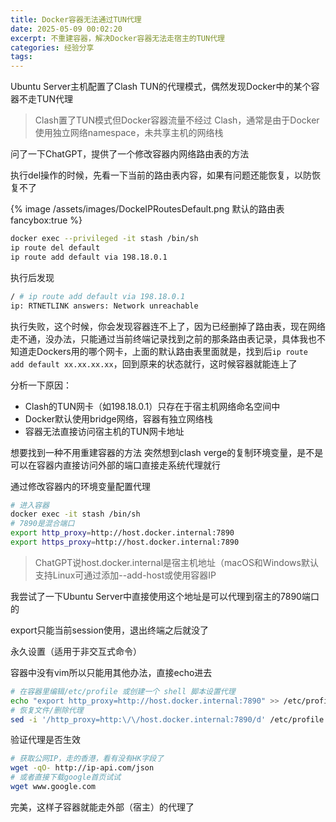 ```yaml
---
title: Docker容器无法通过TUN代理
date: 2025-05-09 00:02:20
excerpt: 不重建容器，解决Docker容器无法走宿主的TUN代理
categories: 经验分享
tags:
---
```


Ubuntu Server主机配置了Clash TUN的代理模式，偶然发现Docker中的某个容器不走TUN代理

> Clash置了TUN模式但Docker容器流量不经过 Clash，通常是由于Docker使用独立网络namespace，未共享主机的网络栈

问了一下ChatGPT，提供了一个修改容器内网络路由表的方法

执行del操作的时候，先看一下当前的路由表内容，如果有问题还能恢复，以防恢复不了

{% image /assets/images/DockeIPRoutesDefault.png 默认的路由表 fancybox:true %}

```bash
docker exec --privileged -it stash /bin/sh
ip route del default
ip route add default via 198.18.0.1
```

执行后发现

```bash
/ # ip route add default via 198.18.0.1
ip: RTNETLINK answers: Network unreachable
```

执行失败，这个时候，你会发现容器连不上了，因为已经删掉了路由表，现在网络走不通，没办法，只能通过当前终端记录找到之前的那条路由表记录，具体我也不知道走Dockers用的哪个网卡，上面的默认路由表里面就是，找到后`ip route add default xx.xx.xx.xx`，回到原来的状态就行，这时候容器就能连上了

分析一下原因：

- Clash的TUN网卡（如198.18.0.1）只存在于宿主机网络命名空间中
- Docker默认使用bridge网络，容器有独立网络栈
- 容器无法直接访问宿主机的TUN网卡地址

想要找到一种不用重建容器的方法
突然想到clash verge的复制环境变量，是不是可以在容器内直接访问外部的端口直接走系统代理就行

通过修改容器内的环境变量配置代理

```bash
# 进入容器
docker exec -it stash /bin/sh
# 7890是混合端口
export http_proxy=http://host.docker.internal:7890
export https_proxy=http://host.docker.internal:7890
```

> ChatGPT说host.docker.internal是宿主机地址（macOS和Windows默认支持Linux可通过添加--add-host或使用容器IP

我尝试了一下Ubuntu Server中直接使用这个地址是可以代理到宿主的7890端口的

export只能当前session使用，退出终端之后就没了

永久设置（适用于非交互式命令）

容器中没有vim所以只能用其他办法，直接echo进去

```bash
# 在容器里编辑/etc/profile 或创建一个 shell 脚本设置代理
echo "export http_proxy=http://host.docker.internal:7890" >> /etc/profile
# 恢复文件/删除代理
sed -i '/http_proxy=http:\/\/host.docker.internal:7890/d' /etc/profile
```

验证代理是否生效

```bash
# 获取公网IP，走的香港，看有没有HK字段了
wget -qO- http://ip-api.com/json
# 或者直接下载google首页试试
wget www.google.com
```

完美，这样子容器就能走外部（宿主）的代理了
